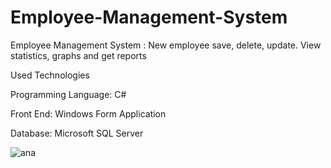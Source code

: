 # Employee-Management-System
 Employee Management System : New employee save, delete, update. View statistics, graphs and get reports
 
 
 
Used Technologies

Programming Language: C#

Front End: Windows Form Application

Database: Microsoft SQL Server


![ana](https://user-images.githubusercontent.com/119736588/233780828-08366142-ce47-4130-8d50-bddb191b7fd5.PNG)

